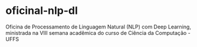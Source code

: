 # oficinal-nlp-dl
Oficina de Processamento de Linguagem Natural (NLP) com Deep Learning, ministrada na VIII semana acadêmica do curso de Ciência da Computação - UFFS
